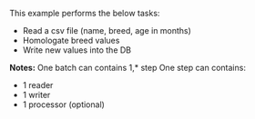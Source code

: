  This example performs the below tasks:

 - Read a csv file (name, breed, age in months)
 - Homologate breed values 
 - Write new values into the DB
 
**Notes:** 
One batch can contains 1,* step
One step can contains:
 - 1 reader
 - 1 writer
 - 1 processor (optional)
